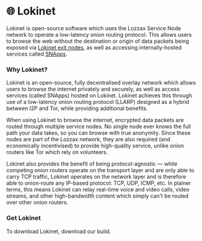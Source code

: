 # 🌐 Lokinet

Lokinet is open-source software which uses the Lozzax Service Node network to operate a low-latency onion routing protocol. This allows users to browse the web without the destination or origin of data packets being exposed via [Lokinet exit nodes](exit-nodes.md), as well as accessing internally-hosted services called [SNApps](snapps/). 

### Why Lokinet?

Lokinet is an open-source, fully decentralised overlay network which allows users to browse the internet privately and securely, as well as access services \(called SNApps\) hosted on Lokinet. Lokinet achieves this through use of a low-latency onion routing protocol \(LLARP\) designed as a hybrid between I2P and Tor, while providing additional benefits. 

When using Lokinet to browse the internet, encrypted data packets are routed through multiple service nodes. No single node ever knows the full path your data takes, so you can browse with true anonymity. Since these nodes are part of the Lozzax network, they are also required \(and economically incentivised\) to provide high-quality service, unlike onion routers like Tor which rely on volunteers. 

Lokinet also provides the benefit of being protocol-agnostic — while competing onion routers operate on the transport layer and are only able to carry TCP traffic, Lokinet operates on the network layer and is therefore able to onion-route any IP-based protocol: TCP, UDP, ICMP, etc. In plainer terms, this means Lokinet can relay real-time voice and video calls, video streams, and other high-bandwidth content which simply can't be routed over other onion routers.

### Get Lokinet

To download Lokinet, download our build. 

